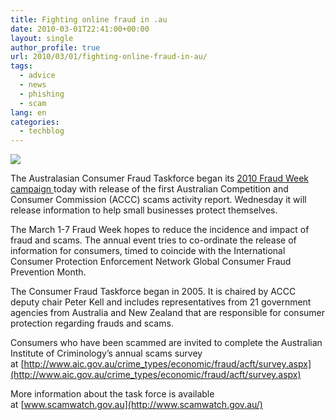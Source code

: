```yaml
---
title: Fighting online fraud in .au
date: 2010-03-01T22:41:00+00:00
layout: single
author_profile: true
url: 2010/03/01/fighting-online-fraud-in-au/
tags:
  - advice
  - news
  - phishing
  - scam
lang: en
categories: 
  - techblog
---
```

[![](http://1.bp.blogspot.com/_vaUVXcmC3OI/S4w7K2sT8KI/AAAAAAAABDM/bgG1L2rwyro/s640/ScamWatch-banner.GIF)](http://1.bp.blogspot.com/_vaUVXcmC3OI/S4w7K2sT8KI/AAAAAAAABDM/bgG1L2rwyro/s1600-h/ScamWatch-banner.GIF)

The Australasian Consumer Fraud Taskforce began its [2010 Fraud Week campaign ](http://www.accc.gov.au/content/index.phtml/itemId/916070)today with release of the first Australian Competition and Consumer Commission (ACCC) scams activity report. Wednesday it will release information to help small businesses protect themselves.

The March 1-7 Fraud Week hopes to reduce the incidence and impact of fraud and scams. The annual event tries to co-ordinate the release of information for consumers, timed to coincide with the International Consumer Protection Enforcement Network Global Consumer Fraud Prevention Month.

The Consumer Fraud Taskforce began in 2005. It is chaired by ACCC deputy chair Peter Kell and includes representatives from 21 government agencies from Australia and New Zealand that are responsible for consumer protection regarding frauds and scams.

Consumers who have been scammed are invited to complete the Australian Institute of Criminology’s annual scams survey at [http://www.aic.gov.au/crime_types/economic/fraud/acft/survey.aspx](http://www.aic.gov.au/crime_types/economic/fraud/acft/survey.aspx)

More information about the task force is available at [www.scamwatch.gov.au](http://www.scamwatch.gov.au/)